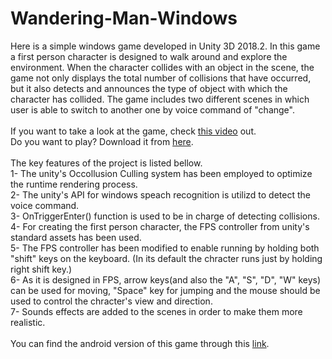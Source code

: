 # Wandering-Man-Windows

Here is a simple windows game developed in Unity 3D 2018.2. In this game a first person character is designed to walk around and explore the environment. When the character collides with an object in the scene, the game not only displays the total number of collisions that have occurred, but it also detects and announces the type of object with which the character has collided. The game includes two different scenes in which user is able to switch to another one by voice command of "change".
<br />
<br />
If you want to take a look at the game, check [this video](https://drive.google.com/file/d/180z0j9uRIyXewbkCQ2ayQGC3TGahMBFb/view?usp=sharing) out.<br />
Do you want to play? Download it from [here](https://github.com/saeidmetvaei/Wandering-Man-Windows/raw/main/Demo_App.rar).
<br />
<br />
The key features of the project is listed bellow.<br />
1- The unity's Occollusion Culling system has been employed to optimize the runtime rendering process.<br />
2- The unity's API for windows speach recognition is utilizd to detect the voice command.<br />
3- OnTriggerEnter() function is used to be in charge of detecting collisions.<br />
4- For creating the first person character, the FPS controller from unity's standard assets has been used.<br />
5- The FPS controller has been modified to enable running by holding both "shift" keys on the keyboard. (In its default the chracter runs just by holding right shift key.) <br />
6- As it is designed in FPS, arrow keys(and also the "A", "S", "D", "W" keys) can be used for moving, "Space" key for jumping and the mouse should be used to control the chracter's view and direction. <br />
7- Sounds effects are added to the scenes in order to make them more realistic.<br />
<br />
You can find the android version of this game through this [link](https://github.com/saeidmetvaei/Wandering_Man_Android).
